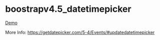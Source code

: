 # boostrapv4.5_datetimepicker
[Demo](https://rawcdn.githack.com/santhiyasugumar/boostrapv4.5_datetimepicker/main/index.html)



More Info: https://getdatepicker.com/5-4/Events/#updatedatetimepicker
